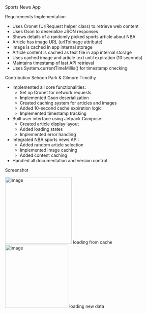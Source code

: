 Sports News App

Requirements Implementation
- Uses Cronet (UrlRequest helper class) to retrieve web content
- Uses Gson to deserialize JSON responses
- Shows details of a randomly picked sports article about NBA
- Article has image URL (urlToImage attribute)
- Image is cached in app internal storage
- Article content is cached as text file in app internal storage
- Uses cached image and article text until expiration (10 seconds)
- Maintains timestamp of last API retrieval
- Uses System.currentTimeMillis() for timestamp checking

Contribution
Sehoon Park & Gilmore Timothy
- Implemented all core functionalities:
  - Set up Cronet for network requests
  - Implemented Gson deserialization
  - Created caching system for articles and images
  - Added 10-second cache expiration logic
  - Implemented timestamp tracking
- Built user interface using Jetpack Compose:
  - Created article display layout
  - Added loading states
  - Implemented error handling
- Integrated NBA sports news API:
  - Added random article selection
  - Implemented image caching
  - Added content caching
- Handled all documentation and version control

Screenshot


<img width="217" alt="image" src="https://github.com/user-attachments/assets/1343223d-3ebe-46b7-a51c-188cf07aa27a"> loading from cache
<img width="205" alt="image" src="https://github.com/user-attachments/assets/74f55cef-fc7e-4d19-838f-3b17136ca8f3"> loading new data


